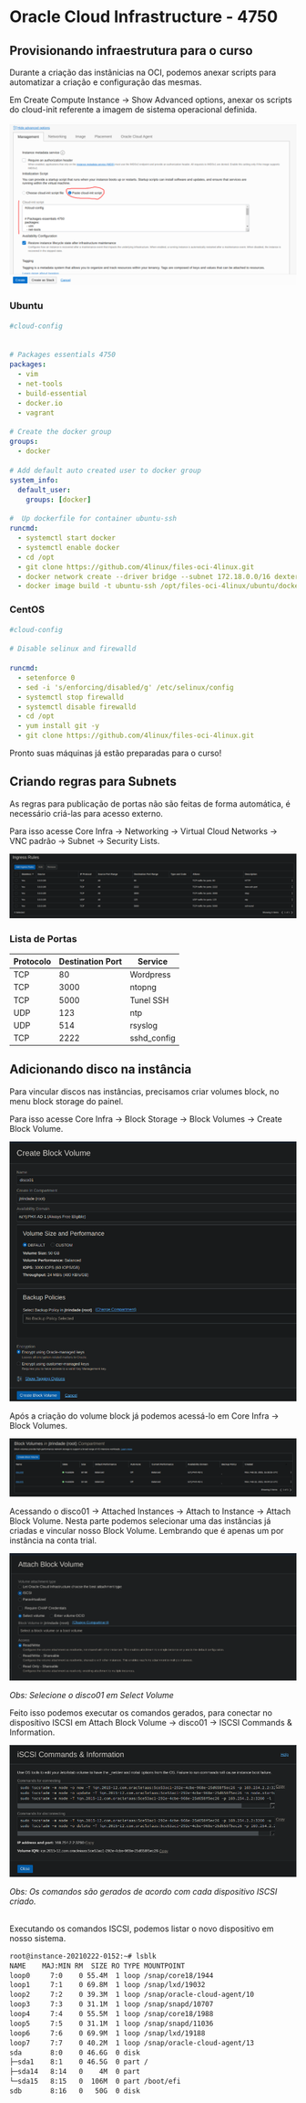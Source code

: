 # Oracle Cloud Infrastructure - 4750

## Provisionando infraestrutura para o curso

Durante a criação das instânicias na OCI, podemos anexar scripts para automatizar a criação e configuração das mesmas.

Em Create Compute Instance -> Show Advanced options, anexar os scripts do cloud-init referente a imagem de sistema operacional definida.

![cloud-config startup instance](imgens/../imagens/cloud-config.png)

### Ubuntu
```yaml
#cloud-config

  
# Packages essentials 4750
packages:
  - vim 
  - net-tools
  - build-essential
  - docker.io
  - vagrant 

# Create the docker group
groups:
  - docker

# Add default auto created user to docker group
system_info:
  default_user:
    groups: [docker]

#  Up dockerfile for container ubuntu-ssh
runcmd:
  - systemctl start docker
  - systemctl enable docker
  - cd /opt
  - git clone https://github.com/4linux/files-oci-4linux.git
  - docker network create --driver bridge --subnet 172.18.0.0/16 dexterlan 
  - docker image build -t ubuntu-ssh /opt/files-oci-4linux/ubuntu/docker-vagrant
```

### CentOS
```yaml
#cloud-config 

# Disable selinux and firewalld

runcmd:
  - setenforce 0
  - sed -i 's/enforcing/disabled/g' /etc/selinux/config
  - systemctl stop firewalld
  - systemctl disable firewalld 
  - cd /opt
  - yum install git -y
  - git clone https://github.com/4linux/files-oci-4linux.git

```

Pronto suas máquinas já estão preparadas para o curso!

## Criando regras para Subnets

As regras para publicação de portas não são feitas de forma automática, é necessário criá-las para acesso externo.

Para isso acesse Core Infra -> Networking -> Virtual Cloud Networks -> VNC padrão -> Subnet -> Security Lists.

![Rules Network Example](imagens/ingress-rules.png)

### Lista de Portas

Protocolo | Destination Port | Service
 -------- |  --------------  | -----
 TCP      |  80              | Wordpress
 TCP      |  3000            | ntopng
 TCP      |  5000            | Tunel SSH
 UDP      |  123             | ntp
 UDP      |  514             | rsyslog
 TCP      |  2222            | sshd_config


## Adicionando disco na instância 

Para vincular discos nas instâncias, precisamos criar volumes block, no menu block storage do painel.

Para isso acesse Core Infra -> Block Storage -> Block Volumes -> Create Block Volume.

![Create Block Volume](imagens/create-clock-volume.png)

Após a criação do volume block já podemos acessá-lo em Core Infra -> Block Volumes.

![Access Block Volume](imagens/block-volume.png)

Acessando o disco01 -> Attached Instances -> Attach to Instance -> Attach Block Volume.
Nesta parte podemos selecionar uma das instâncias já criadas e vincular nosso Block Volume. Lembrando que é apenas um por instância na conta trial.

![Attach Disk](imagens/attach-disk.png)

*Obs: Selecione o disco01 em Select Volume*

Feito isso podemos executar os comandos gerados, para conectar no disposítivo ISCSI em Attach Block Volume -> disco01 -> ISCSI Commands & Information.

![ISCSI Commands & Information](imagens/iscsi-commands.png)

*Obs: Os comandos são gerados de acordo com cada dispositivo ISCSI criado.*

\
Executando os comandos ISCSI, podemos listar o novo dispositivo em nosso sistema.

```bash
root@instance-20210222-0152:~# lsblk
NAME    MAJ:MIN RM  SIZE RO TYPE MOUNTPOINT
loop0     7:0    0 55.4M  1 loop /snap/core18/1944
loop1     7:1    0 69.8M  1 loop /snap/lxd/19032
loop2     7:2    0 39.3M  1 loop /snap/oracle-cloud-agent/10
loop3     7:3    0 31.1M  1 loop /snap/snapd/10707
loop4     7:4    0 55.5M  1 loop /snap/core18/1988
loop5     7:5    0 31.1M  1 loop /snap/snapd/11036
loop6     7:6    0 69.9M  1 loop /snap/lxd/19188
loop7     7:7    0 40.2M  1 loop /snap/oracle-cloud-agent/13
sda       8:0    0 46.6G  0 disk 
├─sda1    8:1    0 46.5G  0 part /
├─sda14   8:14   0    4M  0 part 
└─sda15   8:15   0  106M  0 part /boot/efi
sdb       8:16   0   50G  0 disk 
```









